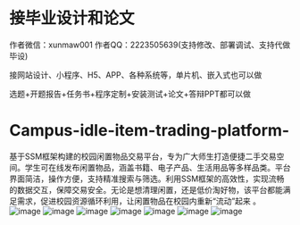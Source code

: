 # 接毕业设计和论文
作者微信：xunmaw001  作者QQ：2223505639(支持修改、部署调试、支持代做毕设)

接网站设计、小程序、H5、APP、各种系统等，单片机、嵌入式也可以做

选题+开题报告+任务书+程序定制+安装测试+论文+答辩PPT都可以做
# Campus-idle-item-trading-platform-
基于SSM框架构建的校园闲置物品交易平台，专为广大师生打造便捷二手交易空间。学生可在线发布闲置物品，涵盖书籍、电子产品、生活用品等多样品类。平台界面简洁，操作方便，支持精准搜索与筛选。利用SSM框架的高效性，实现流畅的数据交互，保障交易安全。无论是想清理闲置，还是低价淘好物，该平台都能满足需求，促进校园资源循环利用，让闲置物品在校园内重新“流动”起来 。 
![image](https://github.com/user-attachments/assets/739502d8-7dfe-409d-b381-ddbf97ffe4be)
![image](https://github.com/user-attachments/assets/d9ca27e6-4f2c-4f0e-ac72-d6984f2b7012)
![image](https://github.com/user-attachments/assets/a9504efa-b236-4800-98a7-86cc20b6a13d)
![image](https://github.com/user-attachments/assets/c315ff3a-ac90-4fe4-938c-3e98945ffc4c)
![image](https://github.com/user-attachments/assets/f5ddd8cc-6a43-4bc8-83f7-b8f628357fad)
![image](https://github.com/user-attachments/assets/20e6bcbe-3772-4800-88d0-a24af1784aa9)
![image](https://github.com/user-attachments/assets/15af1a6c-9f87-440d-b8af-9493aa09ca8b)
